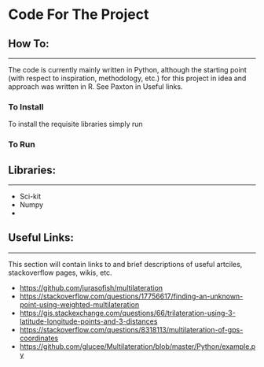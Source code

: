 # Code For The Project 
## How To:
<hr>

The code is currently mainly written in Python, although the starting point (with respect to inspiration, methodology, etc.) for this project in idea and approach was written in R. See Paxton in Useful links.

### To Install
To install the requisite libraries simply run

### To Run

## Libraries:
<hr>

* Sci-kit
* Numpy
* 


## Useful Links:
<hr>
This section will contain links to and brief descriptions of useful artciles, stackoverflow pages, wikis, etc. 

* https://github.com/jurasofish/multilateration
* https://stackoverflow.com/questions/17756617/finding-an-unknown-point-using-weighted-multilateration
* https://gis.stackexchange.com/questions/66/trilateration-using-3-latitude-longitude-points-and-3-distances
* https://stackoverflow.com/questions/8318113/multilateration-of-gps-coordinates
* https://github.com/glucee/Multilateration/blob/master/Python/example.py

